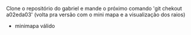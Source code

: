 Clone o repositório do gabriel e mande o próximo comando
'git chekout a02eda03' (volta pra versão com o mini mapa e a visualização dos raios)
- minimapa válido
